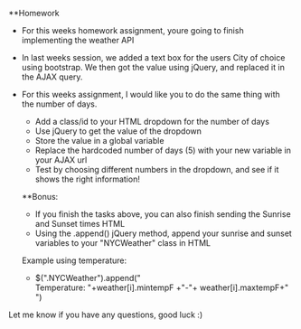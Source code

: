 **Homework

* For this weeks homework assignment, youre going to finish implementing the weather API

* In last weeks session, we added a text box for the users City of choice using bootstrap. We then got the value using jQuery, and replaced it in the AJAX query.

* For this weeks assignment, I would like you to do the same thing with the number of days.

    - Add a class/id to your HTML dropdown for the number of days
    - Use jQuery to get the value of the dropdown
    - Store the value in a global variable
    - Replace the hardcoded number of days (5) with your new variable in your AJAX url
    - Test by choosing different numbers in the dropdown, and see if it shows the right information!

    **Bonus:

    - If you finish the tasks above, you can also finish sending the Sunrise and Sunset times HTML
    - Using the .append() jQuery method, append your sunrise and sunset variables to your "NYCWeather" class in HTML

    Example using temperature: 
    - $(".NYCWeather").append("<div> Temperature: "+weather[i].mintempF +"-"+ weather[i].maxtempF+"</div>")

Let me know if you have any questions, good luck :)
